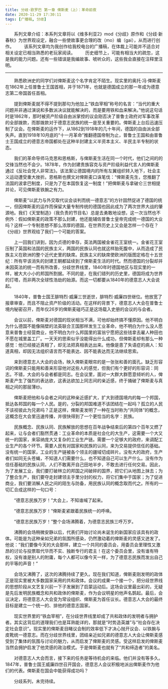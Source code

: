 ```yaml
---
title: 分歧·欧罗巴 第一章 俾斯麦（上）：革命前夜
date: 2020-11-29 17:30:11
tags: [广播稿, 分歧]
---
```


　　系列文章介绍：本系列文章将以《维多利亚2》mod《分歧》原作和《分歧·新春秋》为世界观设定，融合一些使故事更合理的改（mo）编（gai），从而进行创作。
　　该系列文章均为我创作给我校电台的广播稿，在体裁上可能并不适合对相关设定已相当熟悉的老玩家阅读。
　　历史细节上，可能有相当大的疏忽，这是我的能力问题。还有一些错误是我编故事、唬听众的，这些我会直接在注释里注明。

<!--more-->

---

　　熟悉欧洲史的同学们对俾斯麦这个名字肯定不陌生。现实里的奥托·冯·俾斯麦在1862年上任普鲁士王国首相，并于1871年，也就是德国成立的那一年成为德意志第二帝国首任首相。

　　提到俾斯麦就不得不提到那句为他加上“铁血宰相”称号的名言：“当代的重大问题并非通过演说和多数派决议就能解决的，而是要用铁和血来解决。”他说这句话时是1862年，那时被资产阶级自由派掌控的议会刚否决了普鲁士政府对军事改革的全部拨款，而那拨款对于德意志民族的统一是至关重要的。俾斯麦上台后迅速压制了议会。在俾斯麦的运作下，从1862到1918年的几十年间，德国的自由派全部失声。直到1918年10月底的“十一月革命”推翻德国帝制为止，普鲁士王国和由普鲁士王国成立的德意志帝国都处在这种半封建主义半资本主义、半民主半专制的状态。

　　我们的革命导师马克思和恩格斯，与俾斯麦生活在同一个时代，他们之间的的交锋当然也不会少。1878年，作为封建贵族容克与资产阶级利益代言人的俾斯麦通过《反社会党人非常法》。该法案让德国境内的所有左翼组织转入地下，社会主义运动遭受重大挫折。恩格斯也撰文对俾斯麦口诛笔伐：“俾斯麦先生，您推翻了法国的波拿巴制度，只是为了在本国恢复这一制度！”把俾斯麦与拿破仑三世相提并论，可见俾斯麦铁腕之有力。

　　俾斯麦“以武力与外交取代议会谈判而统一德意志”的方针固然促进了德国的统一，但因俾斯麦的运作而保留大量专制传统的德国也因此成为了两次世界大战的肇源地。我们《天堂制造》（我负责的节目名）总是去勇敢地设想，这一次当然也不例外：假如俾斯麦的政策不那么封建，他还能辅佐普鲁士皇帝完成统一德国的大业吗？这样一个专制思想不那么浓厚的德国，在世界历史上又会是怎样一个存在？《分歧》世界观给了我们一个可能的答案。

　　上一回我们讲到，因为贞德的幸存，英法两国被金雀花王室统一。金雀花王室压制了英国和法国的民族主义，两国的民族认同也就这样胎死腹中，从而造成了民族主义在欧洲的整个近代史里的缺席。民族主义的缺席使欧洲的版图定格在十五世纪：所有早该消失的封建王朝都延续到了俾斯麦生活的时代。然而德国的分裂却并未因英法的统一而有所改善，分歧世界线里，1840年时德国地区与现实里的一样，被大大小小的邦国所割据。不同的是，在我们错列的历史里，德国将成为世界的灯塔，而非两次全球性浩劫的始源。而这一切都要从1840年的德意志人大会说起。

　　1840年，普鲁士国王腓特烈·威廉三世逝世，腓特烈·威廉四世继位。他放宽了报章审查，而且不阻止资产阶级的活动。在这样的背景下，德意志人大会在普鲁士境内秘密召开，而年仅26岁的俾斯麦碰巧正是这场载入史册的会议的与会者。

　　会议以前，俾斯麦对德国的现状相当不满，可他却始终搞不懂原因。他不明白为什么德国不能像隔壁的法英联合王国那样发生工业革命，他不明白为什么没人愿意来普鲁士经营商业，他不明白为什么邦国里的富翁宁愿把这些钱拿去雇人种田也不愿在城里盖工厂。一天天的思索似乎没能得出什么成功，但俾斯麦却有那么一种感觉：他已经接近真相了，却无法把真相表达出来。他像是患了失语症的病人：知道真相，却因无法组织语言而不能表达、因不能表达而无法继续思索。

　　来到德意志人大会的会场，映入俾斯麦眼帘的是一张张和善的面孔。缺乏形容词的俾斯麦只能用和善来形容他对这些人的感觉，但我们有个更好的形容词：同志。不错，大会的与会者都是同志。在会议里，面对一大群大群愿意倾听的人，俾斯麦产生了强烈的表达欲，这表达欲加上同志间的亲近感，终于捅破了俾斯麦与真相之间的那层薄纱。

　　俾斯麦把他和与会者之间的这种亲近感扩大，扩大到德国境内的每一个邦国，抵达各邦国的每一个人民。是的，分裂的邦国难道不该团结在一起吗？孤立的人民不该视彼此为兄弟吗？正是这样，俾斯麦发明了一种在当时称为“共同体”的概念，这概念在大会里迅速传播，并很快得到了一个更恰当的名字：民族。

　　民族概念、民族认同、民族解放的思想在百年战争结束后的第四个百年又燃了起来，让与会者们豁然贯通：工业革命的本质是社会化的大生产，这需要一个大又统一的国家，来容纳庞大又复杂的工业生产链。需要一个足够大的政府，来调配工业生产的各个环节。需要人民有对国家和民族的认同，来为交易提供信任的基础。没有统一的国家，工业的生产链被各个领主的疆域切成碎片。没有大的政府，生产者们如同无头苍蝇，不知道人们需要什么，也不知道自己可以生产什么。没有作为信任基础的民族认同，人们不敢离开自己田地半步，不敢去进行任何交易。因此，为了发展工业，我们要打破林立的邦国之间破碎的国界，把它们从地图上抹去；为了整合生产，我们要夺走封建领主手里分封的权力，将它们集中于国家；为了促进商业，我们要消解人民之间的陌生与防备，用民族认同的概念取而代之。所有的一切汇合成这样的一句口号：

　　“德意志民族万岁！”大会上，不知谁喊了起来。

　　“德意志民族万岁！”俾斯麦紧跟着民族统一的呼唤。

　　“德意志民族万岁！”整个会场沸腾着，为德意志民族三呼万岁。

　　沸腾的会场稍微安静以后，代表们开始讨论尚未诞生的新国家应该具有的政体。可能是为这种亲如兄弟的氛围所感染，仍然激动着的俾斯麦的灵感又迸发了。他说：“我们要像今天的大会那样，建立一个共同的委员会，用委员会里理性又激昂的讨论与投票取代华而不实、独断专行的君主！在这个委员会里，没有谁有特权，没有谁是别人的附庸，每个人都可以像今天一样，为了德意志民族而发出自己的平等的声音！”

　　会场又沸腾了，这次的沸腾持续了更久。现在我们知道，俾斯麦刚发明的政体正是现实里被大多数国家采用的共和政体。会议的成果一个接一个，把分歧世界线的思想阶段从文艺复兴前一下子发展到了启蒙运动后。这场会议里最出彩的，无疑是先后发明民族概念和共和政体的俾斯麦，作为会议明星的他声名鹊起。最后，会议决定，将德意志人大会变为常设组织、俾斯麦为首任议长。德意志人大会的最终目标是建立一个统一的、排他的德意志国家。

　　现实世界里的“铁血宰相”，在分歧世界线里却成了共和政体的发明者与拥护者。其实这背后的道理我们也是耳熟能详的，那就是“时势造英雄”与“社会存在决定社会意识”。现实里的俾斯麦目睹议会制的效率低下才决心抛开议会、以铁腕与皮靴统一德意志。而在分歧世界线里，团结亲近如兄弟的德意志人大会让俾斯麦感受到了集体的氛围与讨论的魅力，从而启发了俾斯麦的灵感。受这样启发的俾斯麦当然会拥护启发了他灵感的政治模式。于是俾斯麦也就有了“共和缔造者”的美名。

　　对德意志人大会而言，接下来的任务是等待机会的来临。他们并没有等多久。1847年，普鲁士国王威廉四世召开国会，德意志人会议积极地派出俾斯麦作为他们的代表。俾斯麦在国会中能获得成功吗？

　　分歧系列，未完待续。
